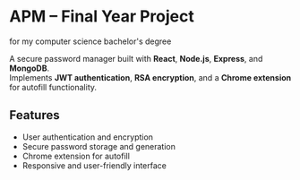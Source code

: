 # APM – Final Year Project 
for my computer science bachelor's degree

A secure password manager built with **React**, **Node.js**, **Express**, and **MongoDB**.  
Implements **JWT authentication**, **RSA encryption**, and a **Chrome extension** for autofill functionality.

## Features
- User authentication and encryption  
- Secure password storage and generation  
- Chrome extension for autofill  
- Responsive and user-friendly interface
